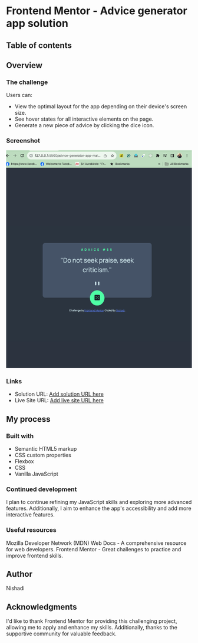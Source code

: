 # Frontend Mentor - Advice generator app solution

## Table of contents

## Overview

### The challenge

Users can:

- View the optimal layout for the app depending on their device's screen size.
- See hover states for all interactive elements on the page.
-  Generate a new piece of advice by clicking the dice icon.

### Screenshot

![](./images/ScreenshotAdvice.png)

### Links

- Solution URL: [Add solution URL here](https://your-solution-url.com)
- Live Site URL: [Add live site URL here](https://your-live-site-url.com)

## My process

### Built with

- Semantic HTML5 markup
- CSS custom properties
- Flexbox
- CSS 
- Vanilla JavaScript

### Continued development

I plan to continue refining my JavaScript skills and exploring more advanced features. Additionally, I aim to enhance the app's accessibility and add more interactive features.

### Useful resources

Mozilla Developer Network (MDN) Web Docs - A comprehensive resource for web developers.
Frontend Mentor - Great challenges to practice and improve frontend skills.

## Author

Nishadi


## Acknowledgments

I'd like to thank Frontend Mentor for providing this challenging project, allowing me to apply and enhance my skills. Additionally, thanks to the supportive community for valuable feedback.


